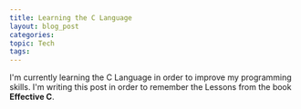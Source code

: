 ```yaml
--- 
title: Learning the C Language
layout: blog_post
categories:
topic: Tech
tags:
--- 
```

I'm currently learning the C Language in order to improve my programming skills. I'm writing this post in order to remember the Lessons from the book **Effective C**.




